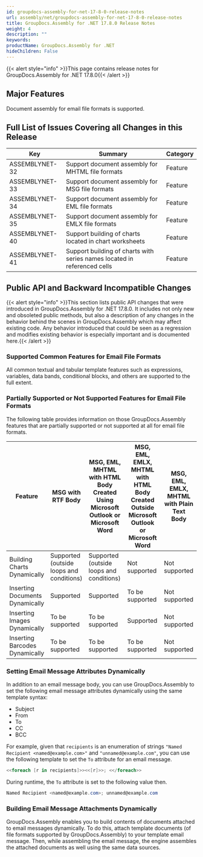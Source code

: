 ```yaml
---
id: groupdocs-assembly-for-net-17-8-0-release-notes
url: assembly/net/groupdocs-assembly-for-net-17-8-0-release-notes
title: GroupDocs.Assembly for .NET 17.8.0 Release Notes
weight: 4
description: ""
keywords: 
productName: GroupDocs.Assembly for .NET
hideChildren: False
---
```

{{< alert style="info" >}}This page contains release notes for GroupDocs.Assembly for .NET 17.8.0{{< /alert >}}

## Major Features

Document assembly for email file formats is supported.

## Full List of Issues Covering all Changes in this Release

| Key | Summary | Category |
| --- | --- | --- |
| ASSEMBLYNET-32 | Support document assembly for MHTML file formats | Feature |
| ASSEMBLYNET-33 | Support document assembly for MSG file formats | Feature |
| ASSEMBLYNET-34 | Support document assembly for EML file formats | Feature |
| ASSEMBLYNET-35 | Support document assembly for EMLX file formats | Feature |
| ASSEMBLYNET-40 | Support building of charts located in chart worksheets | Feature |
| ASSEMBLYNET-41 | Support building of charts with series names located in referenced cells | Feature |

## Public API and Backward Incompatible Changes

{{< alert style="info" >}}This section lists public API changes that were introduced in GroupDocs.Assembly for .NET 17.8.0. It includes not only new and obsoleted public methods, but also a description of any changes in the behavior behind the scenes in GroupDocs.Assembly which may affect existing code. Any behavior introduced that could be seen as a regression and modifies existing behavior is especially important and is documented here.{{< /alert >}}

### Supported Common Features for Email File Formats

All common textual and tabular template features such as expressions, variables, data bands, conditional blocks, and others are supported to the full extent.

### Partially Supported or Not Supported Features for Email File Formats

The following table provides information on those GroupDocs.Assembly features that are partially supported or not supported at all for email file formats.

| Feature | MSG with RTF Body | MSG, EML, MHTML with HTML Body Created Using Microsoft Outlook or Microsoft Word | MSG, EML, EMLX, MHTML with HTML Body Created Outside Microsoft Outlook or Microsoft Word | MSG, EML, EMLX, MHTML with Plain Text Body |
| --- | --- | --- | --- | --- |
| Building Charts Dynamically | Supported (outside loops and conditions) | Supported (outside loops and conditions) | Not supported | Not supported |
| Inserting Documents Dynamically | Supported | Supported | To be supported | Not supported |
| Inserting Images Dynamically | To be supported | To be supported | Supported | Not supported |
| Inserting Barcodes Dynamically | To be supported | To be supported | To be supported | Not supported |

### Setting Email Message Attributes Dynamically

In addition to an email message body, you can use GroupDocs.Assembly to set the following email message attributes dynamically using the same template syntax:

*   Subject
*   From
*   To
*   CC
*   BCC

For example, given that `recipients` is an enumeration of strings `"Named Recipient <named@example.com>"` and `"unnamed@example.com"`, you can use the following template to set the `To` attribute for an email message.

```csharp
<<foreach [r in recipients]>><<[r]>>; <</foreach>>

```

During runtime, the `To` attribute is set to the following value then.

```csharp
Named Recipient <named@example.com>; unnamed@example.com

```

### Building Email Message Attachments Dynamically

GroupDocs.Assembly enables you to build contents of documents attached to email messages dynamically. To do this, attach template documents (of file formats supported by GroupDocs.Assembly) to your template email message. Then, while assembling the email message, the engine assembles the attached documents as well using the same data sources.

